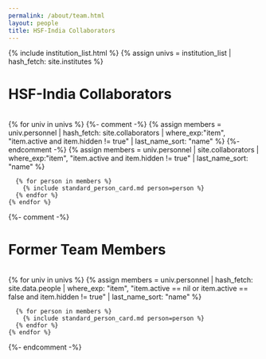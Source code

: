 ```yaml
---
permalink: /about/team.html
layout: people
title: HSF-India Collaborators
---
```


{% include institution_list.html %}
{% assign univs = institution_list | hash_fetch: site.institutes %}

<h1>HSF-India Collaborators</h1><br>

<div class="container-fluid">
  <div class="row">
    {% for univ in univs %}
{%- comment -%}
      {% assign members = univ.personnel | hash_fetch: site.collaborators
                                         | where_exp:"item", "item.active and item.hidden != true"
                                         | last_name_sort: "name" %}
{%- endcomment -%}
      {% assign members = univ.personnel | site.collaborators
                                         | where_exp:"item", "item.active and item.hidden != true"
                                         | last_name_sort: "name" %}

      {% for person in members %}
        {% include standard_person_card.md person=person %}
      {% endfor %}
    {% endfor %}
  </div>
</div>

{%- comment -%}
<br>
<h1>Former Team Members</h1><br>

<div class="container-fluid">
  <div class="row">
    {% for univ in univs %}
      {% assign members = univ.personnel | hash_fetch: site.data.people
                                         | where_exp: "item", "item.active == nil or item.active == false and item.hidden != true"
                                         | last_name_sort: "name" %}

      {% for person in members %}
        {% include standard_person_card.md person=person %}
      {% endfor %}
    {% endfor %}
  </div>
</div>
{%- endcomment -%}

